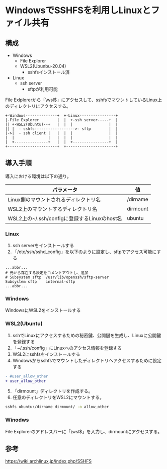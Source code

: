 # WindowsでSSHFSを利用しLinuxとファイル共有

## 構成

- Windows
  - File Explorer
  - WSL2(Ubunbu-20.04)
    - sshfsインストール済
- Linux
  - ssh server
    - sftpが利用可能

File Exlplorerから「\\wsl$」にアクセスして、sshfsでマウントしているLinux上のディレクトリにアクセスする。

```text
+-Windows--------------+  +-Linux----------------+
|-File Explorer        |  |  +-ssh server-----+  |
|| +-WSL2(Ubuntu)--+   |  |  |                |  |
|| |  - sshfs------------------>- sftp        |  |
|->|  - ssh client |   |  |  |                |  |
|  |               |   |  |  |                |  |
|  +---------------+   |  |  +----------------+  |
+----------------------+  +----------------------+
```

## 導入手順

導入における環境は以下の通り。

パラメータ                                   | 値
-------------------------------------------- | -----------
Linux側のマウントされるディレクトリ名        | /dirname
WSL2上のマウントするディレクトリ名           | dirmount
WSL2上の~/.ssh/configに登録するLinuxのhost名 | ubuntu

### Linux

1. ssh serverをインストールする
2. 「/etc/ssh/sshd_config」を以下のように設定し、sftpでアクセス可能にする
  ```text
  ...abbr...
  # 元から存在する設定をコメントアウトし、追加
  # Subsystem sftp	/usr/lib/openssh/sftp-server
  Subsystem sftp	internal-sftp
  ...abbr...
  ```

### Windows

WindowsにWSL2をインストールする

### WSL2(Ubuntu)

1. sshでLinuxにアクセスするための秘密鍵、公開鍵を生成し、Linuxに公開鍵を登録する
2. 「~/.ssh/config」にLinuxへのアクセス情報を登録する
3. WSL2にsshfsをインストールする
4. Windowsからsshfsでマウントしたディレクトリへアクセスするために設定する
  ```diff
  - #user_allow_other
  + user_allow_other
  ```
5. 「dirmount」ディレクトリを作成する。
6. 任意のディレクトリをWSL2にマウントする。
  ```sh
  sshfs ubuntu:/dirname dirmount/ -o allow_other
  ```

### Winodws

File Explorerのアドレスバーに「\\wsl$」を入力し、dirmountにアクセスする。

## 参考

<https://wiki.archlinux.jp/index.php/SSHFS>
